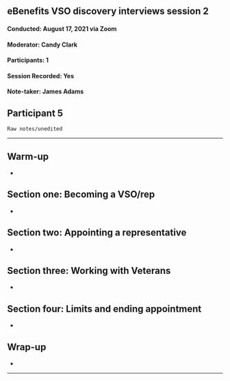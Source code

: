 ## eBenefits VSO discovery interviews session 2
#### Conducted: August 17, 2021 via Zoom
#### Moderator: Candy Clark
#### Participants: 1
#### Session Recorded: Yes
#### Note-taker: James Adams

## Participant 5

`Raw notes/unedited`

---

## Warm-up
- 

## Section one: Becoming a VSO/rep
- 

## Section two: Appointing a representative
- 

## Section three: Working with Veterans
- 

## Section four: Limits and ending appointment
- 

## Wrap-up
- 

---
